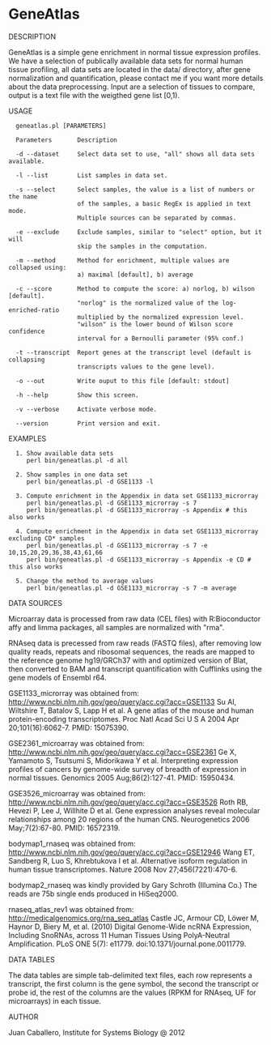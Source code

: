 GeneAtlas
=========

DESCRIPTION

GeneAtlas is a simple gene enrichment in normal tissue expression profiles.
We have a selection of publically available data sets for normal human tissue profiling, all data sets are located in the data/ directory, after gene normalization and quantification, please contact me if you want more details about the data preprocessing.
Input are a selection of tissues to compare, output is a text file with the 
weigthed gene list [0,1).

USAGE

      geneatlas.pl [PARAMETERS]
      
      Parameters       Description
      
      -d --dataset     Select data set to use, "all" shows all data sets available.
      
      -l --list        List samples in data set.
      
      -s --select      Select samples, the value is a list of numbers or the name 
                       of the samples, a basic RegEx is applied in text mode. 
                       Multiple sources can be separated by commas.
      
      -e --exclude     Exclude samples, similar to "select" option, but it will
                       skip the samples in the computation.
      
      -m --method      Method for enrichment, multiple values are collapsed using:
                       a) maximal [default], b) average

      -c --score       Method to compute the score: a) norlog, b) wilson [default].
                       "norlog" is the normalized value of the log-enriched-ratio
                       multiplied by the normalized expression level.
                       "wilson" is the lower bound of Wilson score confidence 
                       interval for a Bernoulli parameter (95% conf.)
      
      -t --transcript  Report genes at the transcript level (default is collapsing
                       transcripts values to the gene level).
      
      -o --out         Write ouput to this file [default: stdout]
      
      -h --help        Show this screen.
      
      -v --verbose     Activate verbose mode.
      
      --version        Print version and exit.

EXAMPLES

      1. Show available data sets
         perl bin/geneatlas.pl -d all
      
      2. Show samples in one data set
         perl bin/geneatlas.pl -d GSE1133 -l
      
      3. Compute enrichment in the Appendix in data set GSE1133_microrray
         perl bin/geneatlas.pl -d GSE1133_microrray -s 7
         perl bin/geneatlas.pl -d GSE1133_microrray -s Appendix # this also works
      
      4. Compute enrichment in the Appendix in data set GSE1133_microrray excluding CD* samples 
         perl bin/geneatlas.pl -d GSE1133_microrray -s 7 -e 10,15,20,29,36,38,43,61,66
         perl bin/geneatlas.pl -d GSE1133_microrray -s Appendix -e CD # this also works
      
      5. Change the method to average values
         perl bin/geneatlas.pl -d GSE1133_microrray -s 7 -m average

DATA SOURCES

Microarray data is processed from raw data (CEL files) with 
R:Bioconductor affy and limma packages, all samples are normalized
with "rma".

RNAseq data is precessed from raw reads (FASTQ files), after removing 
low quality reads, repeats and ribosomal sequences, the reads are mapped
to the reference genome hg19/GRCh37 with and optimized version of Blat, 
then converted to BAM and transcript quantification with Cufflinks using
the gene models of Ensembl r64.

GSE1133_microrray was obtained from: 
http://www.ncbi.nlm.nih.gov/geo/query/acc.cgi?acc=GSE1133 
Su AI, Wiltshire T, Batalov S, Lapp H et al. A gene atlas of the mouse 
and human protein-encoding transcriptomes. Proc Natl Acad Sci U S A 2004
Apr 20;101(16):6062-7. PMID: 15075390.

GSE2361_microarray was obtained from:
http://www.ncbi.nlm.nih.gov/geo/query/acc.cgi?acc=GSE2361
Ge X, Yamamoto S, Tsutsumi S, Midorikawa Y et al. Interpreting expression
profiles of cancers by genome-wide survey of breadth of expression in 
normal tissues. Genomics 2005 Aug;86(2):127-41. PMID: 15950434.

GSE3526_microarray was obtained from: 
http://www.ncbi.nlm.nih.gov/geo/query/acc.cgi?acc=GSE3526 
Roth RB, Hevezi P, Lee J, Willhite D et al. Gene expression analyses 
reveal molecular relationships among 20 regions of the human CNS. 
Neurogenetics 2006 May;7(2):67-80. PMID: 16572319.

bodymap1_rnaseq was obtained from: 
http://www.ncbi.nlm.nih.gov/geo/query/acc.cgi?acc=GSE12946
Wang ET, Sandberg R, Luo S, Khrebtukova I et al. Alternative isoform 
regulation in human tissue transcriptomes. Nature 2008 
Nov 27;456(7221):470-6. 

bodymap2_rnaseq was kindly provided by Gary Schroth (Illumina Co.) 
The reads are 75b single ends produced in HiSeq2000.

rnaseq_atlas_rev1 was obtained from: 
http://medicalgenomics.org/rna_seq_atlas
Castle JC, Armour CD, Löwer M, Haynor D, Biery M, et al. (2010) Digital
Genome-Wide ncRNA Expression, Including SnoRNAs, across 11 Human Tissues
Using PolyA-Neutral Amplification. PLoS ONE 5(7): e11779. 
doi:10.1371/journal.pone.0011779.

DATA TABLES

The data tables are simple tab-delimited text files, each row represents
a transcript, the first column is the gene symbol, the second the transcript
or probe id, the rest of the columns are the values (RPKM for RNAseq, UF for
microarrays) in each tissue.

AUTHOR

Juan Caballero, Institute for Systems Biology @ 2012

